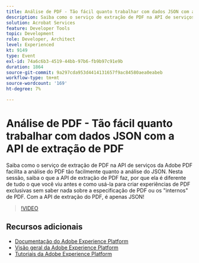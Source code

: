 ```yaml
---
title: Análise de PDF - Tão fácil quanto trabalhar com dados JSON com a API de extração de PDF
description: Saiba como o serviço de extração de PDF na API de serviços da Adobe PDF facilita a análise do PDF tão facilmente quanto a análise do JSON. Nesta sessão, saiba o que a API de extração de PDF faz, por que ela é diferente de tudo o que você viu antes e como usá-la para criar experiências de PDF exclusivas sem saber nada sobre a especificação de PDF ou os "internos" de PDF. Com a API de extração do PDF, é apenas JSON!
solution: Acrobat Services
feature: Developer Tools
topic: Development
role: Developer, Architect
level: Experienced
kt: 9149
type: Event
exl-id: 74a6c6b3-4519-44bb-97b6-fb9b97c91e9b
duration: 1864
source-git-commit: 9a297cda953d4414131657f9ac84580aea0eabeb
workflow-type: tm+mt
source-wordcount: '169'
ht-degree: 7%

---
```


# Análise de PDF - Tão fácil quanto trabalhar com dados JSON com a API de extração de PDF

Saiba como o serviço de extração de PDF na API de serviços da Adobe PDF facilita a análise do PDF tão facilmente quanto a análise do JSON. Nesta sessão, saiba o que a API de extração de PDF faz, por que ela é diferente de tudo o que você viu antes e como usá-la para criar experiências de PDF exclusivas sem saber nada sobre a especificação de PDF ou os &quot;internos&quot; de PDF. Com a API de extração do PDF, é apenas JSON!


>[!VIDEO](https://video.tv.adobe.com/v/337600/?quality=12&learn=on&hidetitle=true)

## Recursos adicionais

- [Documentação do Adobe Experience Platform](https://experienceleague.adobe.com/docs/experience-platform.html?lang=pt-BR)
- [Visão geral da Adobe Experience Platform](https://experienceleague.adobe.com/docs/experience-platform/landing/home.html?lang=pt-BR)
- [Tutoriais da Adobe Experience Platform](https://experienceleague.adobe.com/docs/platform-learn/tutorials/overview.html?lang=pt-BR)
